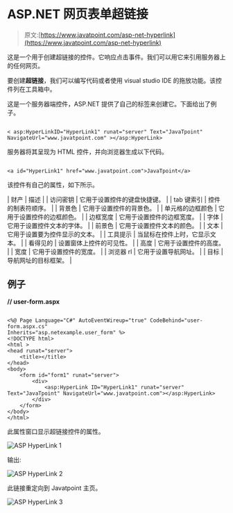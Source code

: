 # ASP.NET 网页表单超链接

> 原文:[https://www.javatpoint.com/asp-net-hyperlink](https://www.javatpoint.com/asp-net-hyperlink)

这是一个用于创建超链接的控件。它响应点击事件。我们可以用它来引用服务器上的任何网页。

要创建**超链接**，我们可以编写代码或者使用 visual studio IDE 的拖放功能。该控件列在工具箱中。

这是一个服务器端控件，ASP.NET 提供了自己的标签来创建它。下面给出了例子。

```

< asp:HyperLinkID="HyperLink1" runat="server" Text="JavaTpoint" NavigateUrl="www.javatpoint.com" ></asp:HyperLink>

```

服务器将其呈现为 HTML 控件，并向浏览器生成以下代码。

```

<a id="HyperLink1" href="www.javatpoint.com">JavaTpoint</a>

```

该控件有自己的属性，如下所示。

| 财产 | 描述 |
| 访问密钥 | 它用于设置控件的键盘快捷键。 |
| tab 键索引 | 控件的制表符顺序。 |
| 背景色 | 它用于设置控件的背景色。 |
| 单元格的边框颜色 | 它用于设置控件的边框颜色。 |
| 边框宽度 | 它用于设置控件的边框宽度。 |
| 字体 | 它用于设置控件文本的字体。 |
| 前景色 | 它用于设置控件文本的颜色。 |
| 文本 | 它用于设置要为控件显示的文本。 |
| 工具提示 | 当鼠标在控件上时，它显示文本。 |
| 看得见的 | 设置窗体上控件的可见性。 |
| 高度 | 它用于设置控件的高度。 |
| 宽度 | 它用于设置控件的宽度。 |
| 浏览器 rl | 它用于设置导航网址。 |
| 目标 | 导航网址的目标框架。 |

## 例子

**// user-form.aspx**

```

<%@ Page Language="C#" AutoEventWireup="true" CodeBehind="user-form.aspx.cs" 
Inherits="asp.netexample.user_form" %>
<!DOCTYPE html>
<html >
<head runat="server">
    <title></title>
</head>
<body>
    <form id="form1" runat="server">
        <div>
            <asp:HyperLink ID="HyperLink1" runat="server" Text="JavaTpoint" NavigateUrl="www.javatpoint.com"></asp:HyperLink>
        </div>
    </form>
</body>
</html>

```

此属性窗口显示超链接控件的属性。

![ASP HyperLink 1](../Images/6e7377617cba27f7478cfcaec6c7d296.png)

输出:

![ASP HyperLink 2](../Images/82b6f0d476f48a231028a6f2a5891f56.png)

此链接重定向到 Javatpoint 主页。

![ASP HyperLink 3](../Images/49989cf610cfe878f420d513b5a6ad03.png)